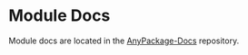 
# Module Docs

Module docs are located in the [AnyPackage-Docs](https://github.com/AnyPackage/AnyPackage-Docs) repository.
